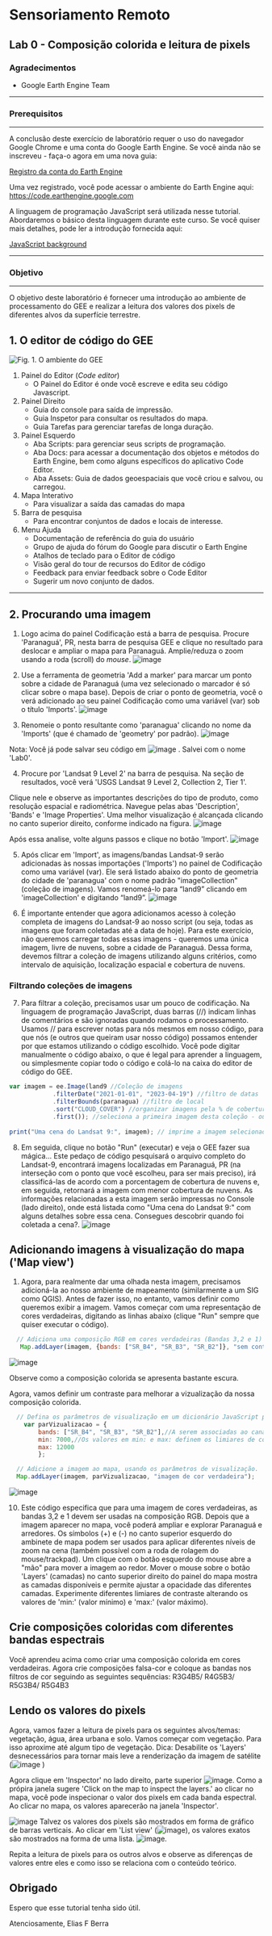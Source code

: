# Sensoriamento Remoto
Lab 0 - Composição colorida e leitura de pixels
--------------

### Agradecimentos
- Google Earth Engine Team

------

### Prerequisitos
-------------
A conclusão deste exercício de laboratório requer o uso do navegador Google Chrome e uma conta do Google Earth Engine. Se você ainda não se inscreveu - faça-o agora em uma nova guia:

[Registro da conta do Earth Engine](https://signup.earthengine.google.com/)

Uma vez registrado, você pode acessar o ambiente do Earth Engine aqui: https://code.earthengine.google.com

A linguagem de programação JavaScript será utilizada nesse tutorial. Abordaremos o básico desta linguagem durante este curso. Se você quiser mais detalhes, pode ler a introdução fornecida aqui:

[JavaScript background](https://developers.google.com/earth-engine/tutorials/tutorials)

------------------------------------------------------------------------

### Objetivo
---------
O objetivo deste laboratório é fornecer uma introdução ao ambiente de processamento do GEE e realizar a leitura dos valores dos pixels de diferentes alvos da superfície terrestre.



## 1. O editor de código do GEE

![Fig. 1. O ambiente do GEE](https://github.com/geospatialeco/GEARS/blob/master/gee_editor.png)

1. Painel do Editor (_Code editor_)
	- O Painel do Editor é onde você escreve e edita seu código Javascript.
2. Painel Direito
	- Guia do console para saída de impressão.
	- Guia Inspetor para consultar os resultados do mapa.
	- Guia Tarefas para gerenciar tarefas de longa duração.
3. Painel Esquerdo
	- Aba Scripts: para gerenciar seus scripts de programação.
	- Aba Docs: para acessar a documentação dos objetos e métodos do Earth Engine, bem como alguns específicos do aplicativo Code Editor.
	- Aba Assets: Guia de dados geoespaciais que você criou e salvou, ou carregou.
4. Mapa Interativo
	- Para visualizar a saída das camadas do mapa
5. Barra de pesquisa
	- Para encontrar conjuntos de dados e locais de interesse.
6. Menu Ajuda
	- Documentação de referência do guia do usuário
	- Grupo de ajuda do fórum do Google para discutir o Earth Engine
	- Atalhos de teclado para o Editor de código
	- Visão geral do tour de recursos do Editor de código
	- Feedback para enviar feedback sobre o Code Editor
	- Sugerir um novo conjunto de dados.
---------

## 2. Procurando uma imagem

1. Logo acima do painel Codificação está a barra de pesquisa. 
Procure 'Paranaguá', PR, nesta barra de pesquisa GEE e clique no resultado para deslocar e ampliar o mapa para Paranaguá. Amplie/reduza o zoom usando a roda (scroll) do _mouse_.
![image](https://user-images.githubusercontent.com/41900626/178794965-07dde932-44de-4acf-a6d0-58649b7bad95.png)


2. Use a ferramenta de geometria 'Add a marker' para marcar um ponto sobre a cidade de Paranaguá (uma vez selecionado o marcador é só clicar sobre o mapa base). Depois de criar o ponto de geometria, você o verá adicionado ao seu painel Codificação como uma variável (var) sob o título 'Imports'.
![image](https://user-images.githubusercontent.com/41900626/178795354-74c3042e-707d-4625-b806-5cb0f4b48141.png)

3. Renomeie o ponto resultante como 'paranagua' clicando no nome da 'Imports' (que é chamado de 'geometry' por padrão).
![image](https://user-images.githubusercontent.com/41900626/233175490-c880eab6-e85a-4b60-b3d4-82c8838e12f5.png)

 
 Nota: Você já pode salvar seu código em ![image](https://user-images.githubusercontent.com/41900626/178795780-e672f2b2-2472-4e9c-b32c-8caef6e928da.png)
. Salvei com o nome 'Lab0'.

4. Procure por 'Landsat 9 Level 2' na barra de pesquisa. Na seção de resultados, você verá 'USGS Landsat 9 Level 2, Collection 2, Tier 1'.



Clique nele e observe as importantes descrições do tipo de produto, como resolução espacial e radiométrica. Navegue pelas abas 'Description', 'Bands' e 'Image Properties'. Uma melhor visualização é alcançada clicando no canto superior direito, conforme indicado na figura.
![image](https://user-images.githubusercontent.com/41900626/233184861-990d8678-d221-4dd5-8e78-99481f4bfeab.png)



Após essa analise, volte alguns passos e clique no botão 'Import'.
![image](https://user-images.githubusercontent.com/41900626/233185823-21fff982-9614-4789-be7f-829f87ed7f50.png)


5. Após clicar em 'Import', as imagens/bandas Landsat-9 serão adicionadas às nossas importações ('Imports') no painel de Codificação como uma variável (var). Ele será listado abaixo do ponto de geometria do cidade de 'paranagua' com o nome padrão "imageCollection" (coleção de imagens). Vamos renomeá-lo para “land9” clicando em 'imageCollection' e digitando “land9”.
![image](https://user-images.githubusercontent.com/41900626/233172525-7c150f6c-dafb-4b5b-99b7-274703f80863.png)


6. É importante entender que agora adicionamos acesso à coleção completa de imagens do Landsat-9 ao nosso script (ou seja, todas as imagens que foram coletadas até a data de hoje). Para este exercício, não queremos carregar todas essas imagens - queremos uma única imagem, livre de nuvens, sobre a cidade de Paranaguá. Dessa forma, devemos filtrar a coleção de imagens utilizando alguns critérios, como intervalo de aquisição, localização espacial e cobertura de nuvens.




### Filtrando coleções de imagens

7. Para filtrar a coleção, precisamos usar um pouco de codificação. Na linguagem de programação JavaScript, duas barras (//) indicam linhas de comentários e são ignoradas quando rodamos o processamento. Usamos // para escrever notas para nós mesmos em nosso código, para que nós (e outros que queiram usar nosso código) possamos entender por que estamos utilizando o código escolhido.
Você pode digitar manualmente o código abaixo, o que é legal para aprender a linguagem, ou simplesmente copiar todo o código e colá-lo na caixa do editor de código do GEE.

```JavaScript
var imagem = ee.Image(land9 //Coleção de imagens 
            .filterDate("2021-01-01", "2023-04-19") //filtro de datas
            .filterBounds(paranagua) //filtro de local
            .sort("CLOUD_COVER") //organizar imagens pela % de cobertura de nuvens 
            .first()); //seleciona a primeira imagem desta coleção - ou seja, a imagem com menor cobertura de nuvens
  
print("Uma cena do Landsat 9:", imagem); // imprime a imagem selecionada no console.
```

8. Em seguida, clique no botão "Run" (executar) e veja o GEE fazer sua mágica... 
Este pedaço de código pesquisará o arquivo completo do Landsat-9, encontrará imagens localizadas em Paranaguá, PR (na interseção com o ponto que você escolheu, para ser mais preciso), irá classificá-las de acordo com a porcentagem de cobertura de nuvens e, em seguida, retornará a imagem com menor cobertura de nuvens. As informações relacionadas a esta imagem serão impressas no Console (lado direito), onde está listada como "Uma cena do Landsat 9:" com alguns detalhes sobre essa cena.
Consegues descobrir quando foi coletada a cena?.
![image](https://user-images.githubusercontent.com/41900626/233186377-ec8688f4-6041-4303-8b02-cb21f9de91b1.png)





## Adicionando imagens à visualização do mapa ('Map view')
1. Agora, para realmente dar uma olhada nesta imagem, precisamos adicioná-la ao nosso ambiente de mapeamento (similarmente a um SIG como QGIS). Antes de fazer isso, no entanto, vamos definir como queremos exibir a imagem. Vamos começar com uma representação de cores verdadeiras, digitando as linhas abaixo (clique "Run" sempre que quiser executar o código).

```JavaScript
  // Adiciona uma composição RGB em cores verdadeiras (Bandas 3,2 e 1) ao mapa, primeiramente sem contraste.
   Map.addLayer(imagem, {bands: ["SR_B4", "SR_B3", "SR_B2"]}, "sem contraste");
```
![image](https://user-images.githubusercontent.com/41900626/233187338-d682c43c-1e35-426e-91d1-25abc4b62a43.png)

Observe como a composição colorida se apresenta bastante escura.


Agora, vamos definir um contraste para melhorar a vizualização da nossa composição colorida. 
```JavaScript
  // Defina os parâmetros de visualização em um dicionário JavaScript para renderização de cores verdadeiras. Bandas 3,2 e 1 são necessárias para tal.
    var parVizualizacao = {
        bands: ["SR_B4", "SR_B3", "SR_B2"],//A serem associadas ao canais de cores R-G-B
        min: 7000,//Os valores em min: e max: definem os limiares de contraste a ser aplicado
        max: 12000
        };

  // Adicione a imagem ao mapa, usando os parâmetros de visualização.
  Map.addLayer(imagem, parVizualizacao, "imagem de cor verdadeira");
```
![image](https://user-images.githubusercontent.com/41900626/233188509-d466dcb2-4322-4c70-a9fa-3192b982280f.png)



10. Este código especifica que para uma imagem de cores verdadeiras, as bandas 3,2 e 1 devem ser usadas na composição RGB. Depois que a imagem aparecer no mapa, você poderá ampliar e explorar Paranaguá e arredores. Os símbolos (+) e (-) no canto superior esquerdo do ambinete de mapa podem ser usados para aplicar diferentes níveis de zoom na cena (também possível com a roda de rolagem do mouse/trackpad). 
Um clique com o botão esquerdo do mouse abre a "mão" para mover a imagem ao redor. Mover o mouse sobre o botão 'Layers' (camadas) no canto superior direito do painel do mapa mostra as camadas disponíveis e permite ajustar a opacidade das diferentes camadas.
Experimente diferentes limiares de contraste alterando os valores de 'min:' (valor mínimo) e 'max:' (valor máximo).



## Crie composições coloridas com diferentes bandas espectrais

Você aprendeu acima como criar uma composição colorida em cores verdadeiras. 
Agora crie composições falsa-cor e coloque as bandas nos filtros de cor seguindo as seguintes sequências:
R3G4B5/ R4G5B3/ R5G3B4/ R5G4B3


## Lendo os valores do pixels
Agora, vamos fazer a leitura de pixels para os seguintes alvos/temas: vegetação, água, área urbana e solo. 
Vamos começar com vegetação. Para isso aproxime até algum tipo de vegetação.
Dica: Desabilite os 'Layers' desnecessários para tornar mais leve a renderização da imagem de satélite (![image](https://user-images.githubusercontent.com/41900626/179014761-11fdc2a0-eaf1-4a8c-a2d0-496c29492bbb.png)
)

Agora clique em 'Inspector' no lado direito, parte superior ![image](https://user-images.githubusercontent.com/41900626/179014873-47fec4b4-a09b-4b01-995d-614fab5afd08.png). Como a própira janela sugere 'Click on the map to inspect the layers.' ao clicar no mapa, você pode inspecionar o valor dos pixels em cada banda espectral. Ao clicar no mapa, os valores aparecerão na janela 'Inspector'.

![image](https://user-images.githubusercontent.com/41900626/179015976-af83c367-7dda-4336-bb3c-c3a35df41548.png)
Talvez os valores dos pixels são mostrados em forma de gráfico de barras verticais.
Ao clicar em 'List view' (![image](https://user-images.githubusercontent.com/41900626/179016714-127467d3-a359-41e5-ad59-12e13c668a63.png)), os valores exatos são mostrados na forma de uma lista.
![image](https://user-images.githubusercontent.com/41900626/179016986-5e1e9f7b-4f90-46b5-b3ae-170fb44e0a60.png).

Repita a leitura de pixels para os outros alvos e observe as diferenças de valores entre eles e como isso se relaciona com o conteúdo teórico.


## Obrigado
Espero que esse tutorial tenha sido útil.

Atenciosamente, Elias F Berra

